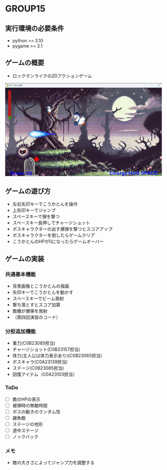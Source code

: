 # GROUP15

## 実行環境の必要条件
* python >= 3.10
* pygame >= 2.1

## ゲームの概要
* ロックマンライクの2Dアクションゲーム

![title](fig/screen_shot.png)

## ゲームの遊び方
* 左右矢印キーでこうかとんを操作
* 上矢印キーでジャンプ
* スペースキーで弾を撃つ
* スペースキー長押しでチャージショット
* ボスキャラクターの出す爆弾を撃つとスコアアップ
* ボスキャラクターを倒したらゲームクリア
* こうかとんのHPが0になったらゲームオーバー

## ゲームの実装
### 共通基本機能
* 背景画像とこうかとんの描画
* 矢印キーでこうかとんを動かす
* スペースキーでビーム発射
* 撃ち落とすとスコア加算
* 敵機が爆弾を発射
* （第四回演習のコード）

### 分担追加機能
* 重力(C0B23085担当)
* チャージショット(C0B23157担当)
* 体力(主人公は体力表示あり)(C0B23065担当)
* ボスキャラ(C0A23139担当)
* ステージ(C0B23085担当)
* 回復アイテム（C0A23103担当）

### ToDo
- [ ] 敵のHPの表示
- [ ] 被弾時の無敵時間
- [ ] ボスの動きのランダム性
- [ ] 雑魚敵
- [ ] ステージの地形
- [ ] 道中ステージ
- [ ] ノックバック

### メモ
* 敵の大きさによってジャンプ力を調整する
